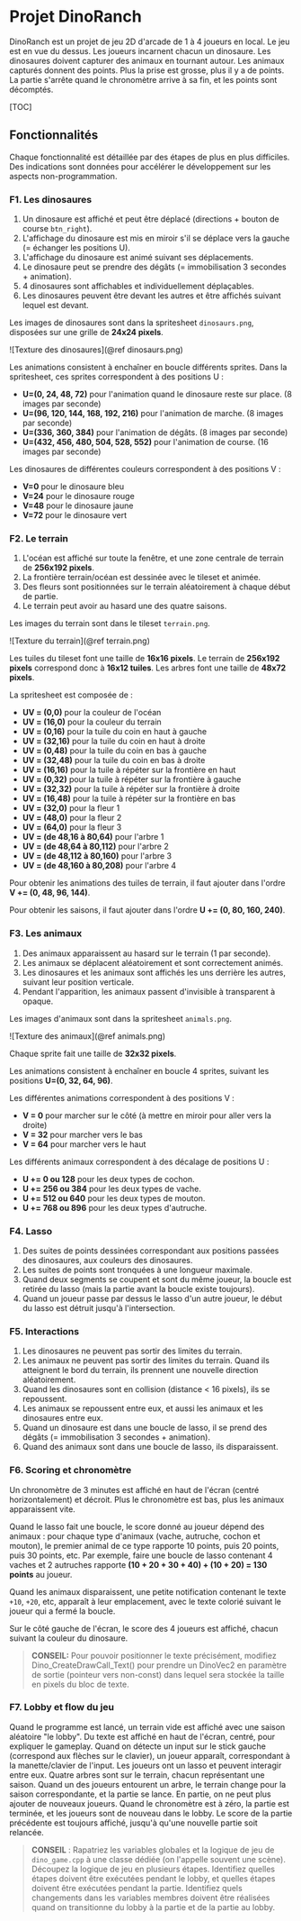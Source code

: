 # Projet DinoRanch

DinoRanch est un projet de jeu 2D d'arcade de 1 à 4 joueurs en local.
Le jeu est en vue du dessus. Les joueurs incarnent chacun un dinosaure.
Les dinosaures doivent capturer des animaux en tournant autour.
Les animaux capturés donnent des points. Plus la prise est grosse, plus il y a de points.
La partie s'arrête quand le chronomètre arrive à sa fin, et les points sont décomptés.

[TOC]

## Fonctionnalités

Chaque fonctionnalité est détaillée par des étapes de plus en plus difficiles.
Des indications sont données pour accélérer le développement sur les aspects non-programmation.

### F1. Les dinosaures

1. Un dinosaure est affiché et peut être déplacé (directions + bouton de course `btn_right`).
2. L'affichage du dinosaure est mis en miroir s'il se déplace vers la gauche (= échanger les positions U).
3. L'affichage du dinosaure est animé suivant ses déplacements.
4. Le dinosaure peut se prendre des dégâts (= immobilisation 3 secondes + animation).
5. 4 dinosaures sont affichables et individuellement déplaçables.
6. Les dinosaures peuvent être devant les autres et être affichés suivant lequel est devant.

Les images de dinosaures sont dans la spritesheet `dinosaurs.png`, disposées sur une grille
de **24x24 pixels**.

![Texture des dinosaures](@ref dinosaurs.png)

Les animations consistent à enchaîner en boucle différents sprites.
Dans la spritesheet, ces sprites correspondent à des positions U :

- **U=(0, 24, 48, 72)** pour l'animation quand le dinosaure reste sur place. (8 images par seconde)
- **U=(96, 120, 144, 168, 192, 216)** pour l'animation de marche. (8 images par seconde)
- **U=(336, 360, 384)** pour l'animation de dégâts. (8 images par seconde)
- **U=(432, 456, 480, 504, 528, 552)** pour l'animation de course. (16 images par seconde)

Les dinosaures de différentes couleurs correspondent à des positions V :

- **V=0** pour le dinosaure bleu
- **V=24** pour le dinosaure rouge
- **V=48** pour le dinosaure jaune
- **V=72** pour le dinosaure vert

### F2. Le terrain

1. L'océan est affiché sur toute la fenêtre, et une zone centrale de terrain de **256x192 pixels**.
2. La frontière terrain/océan est dessinée avec le tileset et animée.
3. Des fleurs sont positionnées sur le terrain aléatoirement à chaque début de partie.
4. Le terrain peut avoir au hasard une des quatre saisons.

Les images du terrain sont dans le tileset `terrain.png`.

![Texture du terrain](@ref terrain.png)

Les tuiles du tileset font une taille de **16x16 pixels**.
Le terrain de **256x192 pixels** correspond donc à **16x12 tuiles**.
Les arbres font une taille de **48x72 pixels**.

La spritesheet est composée de :

- **UV = (0,0)** pour la couleur de l'océan
- **UV = (16,0)** pour la couleur du terrain
- **UV = (0,16)** pour la tuile du coin en haut à gauche
- **UV = (32,16)** pour la tuile du coin en haut à droite
- **UV = (0,48)** pour la tuile du coin en bas à gauche
- **UV = (32,48)** pour la tuile du coin en bas à droite
- **UV = (16,16)** pour la tuile à répéter sur la frontière en haut
- **UV = (0,32)** pour la tuile à répéter sur la frontière à gauche
- **UV = (32,32)** pour la tuile à répéter sur la frontière à droite
- **UV = (16,48)** pour la tuile à répéter sur la frontière en bas
- **UV = (32,0)** pour la fleur 1
- **UV = (48,0)** pour la fleur 2
- **UV = (64,0)** pour la fleur 3
- **UV = (de 48,16 à 80,64)** pour l'arbre 1
- **UV = (de 48,64 à 80,112)** pour l'arbre 2
- **UV = (de 48,112 à 80,160)** pour l'arbre 3
- **UV = (de 48,160 à 80,208)** pour l'arbre 4

Pour obtenir les animations des tuiles de terrain, il faut ajouter dans l'ordre **V += (0, 48, 96, 144)**.

Pour obtenir les saisons, il faut ajouter dans l'ordre **U += (0, 80, 160, 240)**.

### F3. Les animaux

1. Des animaux apparaissent au hasard sur le terrain (1 par seconde).
2. Les animaux se déplacent aléatoirement et sont correctement animés.
3. Les dinosaures et les animaux sont affichés les uns derrière les autres, suivant leur position verticale.
4. Pendant l'apparition, les animaux passent d'invisible à transparent à opaque.

Les images d'animaux sont dans la spritesheet `animals.png`.

![Texture des animaux](@ref animals.png)

Chaque sprite fait une taille de **32x32 pixels**.

Les animations consistent à enchaîner en boucle 4 sprites,
suivant les positions **U=(0, 32, 64, 96)**.

Les différentes animations correspondent à des positions V :

- **V = 0** pour marcher sur le côté (à mettre en miroir pour aller vers la droite)
- **V = 32** pour marcher vers le bas
- **V = 64** pour marcher vers le haut

Les différents animaux correspondent à des décalage de positions U :

- **U += 0 ou 128** pour les deux types de cochon.
- **U += 256 ou 384** pour les deux types de vache.
- **U += 512 ou 640** pour les deux types de mouton.
- **U += 768 ou 896** pour les deux types d'autruche.

### F4. Lasso

1. Des suites de points dessinées correspondant aux positions passées
   des dinosaures, aux couleurs des dinosaures.
2. Les suites de points sont tronquées à une longueur maximale.
3. Quand deux segments se coupent et sont du même joueur, la boucle
   est retirée du lasso (mais la partie avant la boucle existe toujours).
4. Quand un joueur passe par dessus le lasso d'un autre joueur, le début du lasso est détruit jusqu'à l'intersection.

### F5. Interactions

1. Les dinosaures ne peuvent pas sortir des limites du terrain.
2. Les animaux ne peuvent pas sortir des limites du terrain. Quand ils atteignent le bord
   du terrain, ils prennent une nouvelle direction aléatoirement.
3. Quand les dinosaures sont en collision (distance < 16 pixels), ils se repoussent.
4. Les animaux se repoussent entre eux, et aussi les animaux et les dinosaures entre eux.
5. Quand un dinosaure est dans une boucle de lasso,
   il se prend des dégâts (= immobilisation 3 secondes + animation).
6. Quand des animaux sont dans une boucle de lasso, ils disparaissent.

### F6. Scoring et chronomètre

Un chronomètre de 3 minutes est affiché en haut de l'écran (centré horizontalement) et décroit.
Plus le chronomètre est bas, plus les animaux apparaissent vite.

Quand le lasso fait une boucle, le score donné au joueur dépend des animaux :
pour chaque type d'animaux (vache, autruche, cochon et mouton), le premier animal de ce type
rapporte 10 points, puis 20 points, puis 30 points, etc. Par exemple, faire une boucle de lasso
contenant 4 vaches et 2 autruches rapporte **(10 + 20 + 30 + 40) + (10 + 20) = 130 points** au joueur.

Quand les animaux disparaissent, une petite notification contenant le texte `+10`, `+20`, etc, apparaît
à leur emplacement, avec le texte colorié suivant le joueur qui a fermé la boucle.

Sur le côté gauche de l'écran, le score des 4 joueurs est affiché, chacun suivant la couleur du dinosaure.

> **CONSEIL:** Pour pouvoir positionner le texte précisément, modifiez Dino_CreateDrawCall_Text()
> pour prendre un DinoVec2 en paramètre de sortie (pointeur vers non-const) dans lequel sera stockée
> la taille en pixels du bloc de texte.

### F7. Lobby et flow du jeu

Quand le programme est lancé, un terrain vide est affiché avec une saison aléatoire "le lobby".
Du texte est affiché en haut de l'écran, centré, pour expliquer le gameplay.
Quand on détecte un input sur le stick gauche (correspond aux flèches sur le clavier),
un joueur apparaît, correspondant à la manette/clavier de l'input.
Les joueurs ont un lasso et peuvent interagir entre eux.
Quatre arbres sont sur le terrain, chacun représentant une saison.
Quand un des joueurs entourent un arbre, le terrain change pour la saison correspondante,
et la partie se lance. En partie, on ne peut plus ajouter de nouveaux joueurs.
Quand le chronomètre est à zéro, la partie est terminée, et les joueurs
sont de nouveau dans le lobby. Le score de la partie précédente est toujours affiché,
jusqu'à qu'une nouvelle partie soit relancée.

> **CONSEIL** : Rapatriez les variables globales et la logique de jeu de `dino_game.cpp`
> à une classe dédiée (on l'appelle souvent une scène). Découpez la logique de jeu en plusieurs étapes.
> Identifiez quelles étapes doivent être exécutées pendant le lobby, et quelles étapes
> doivent être exécutées pendant la partie. Identifiez quels changements dans les variables membres
> doivent être réalisées quand on transitionne du lobby à la partie et de la partie au lobby.

